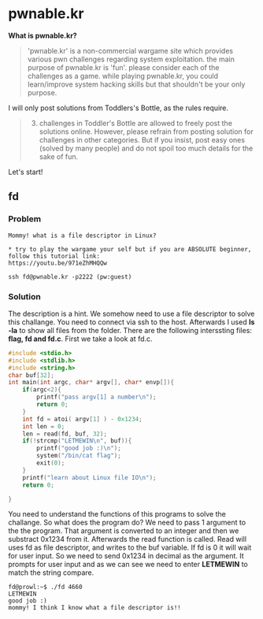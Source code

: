 # pwnable.kr

**What is pwnable.kr?**
> 'pwnable.kr' is a non-commercial wargame site which provides various pwn challenges regarding system exploitation. the main purpose of pwnable.kr is 'fun'.    please consider each of the challenges as a game. while playing pwnable.kr, you could learn/improve system hacking skills but that shouldn't be your only purpose.

I will only post solutions from Toddlers's Bottle, as the rules require.

> 3. challenges in Toddler's Bottle are allowed to freely post the solutions online. However, please refrain from posting solution for challenges in other categories. But if you insist, post easy ones (solved by many people) and do not spoil too much details for the sake of fun.

Let's start!

## fd
### Problem
```
Mommy! what is a file descriptor in Linux?

* try to play the wargame your self but if you are ABSOLUTE beginner, follow this tutorial link:
https://youtu.be/971eZhMHQQw

ssh fd@pwnable.kr -p2222 (pw:guest)
```
### Solution
The description is a hint. We somehow need to use a file descriptor to solve this challange.
You need to connect via ssh to the host. Afterwards I used **ls -la** to show all files from the folder.
There are the following interssting files: **flag, fd and fd.c**.
First we take a look at fd.c.
```c
#include <stdio.h>
#include <stdlib.h>
#include <string.h>
char buf[32];
int main(int argc, char* argv[], char* envp[]){
	if(argc<2){
		printf("pass argv[1] a number\n");
		return 0;
	}
	int fd = atoi( argv[1] ) - 0x1234;
	int len = 0;
	len = read(fd, buf, 32);
	if(!strcmp("LETMEWIN\n", buf)){
		printf("good job :)\n");
		system("/bin/cat flag");
		exit(0);
	}
	printf("learn about Linux file IO\n");
	return 0;

}

```
You need to understand the functions of this programs to solve the challange.
So what does the program do? We need to pass 1 argument to the the program. That argument is converted to an integer and then we substract 0x1234 from it.
Afterwards the read function is called. Read will uses fd as file descriptor, and writes to the buf variable. 
If fd is 0 it will wait for user input. So we need to send 0x1234 in decimal as the argument. 
It prompts for user input and as we can see we need to enter **LETMEWIN** to match the string compare.
```
fd@prowl:~$ ./fd 4660
LETMEWIN
good job :)
mommy! I think I know what a file descriptor is!!
```
